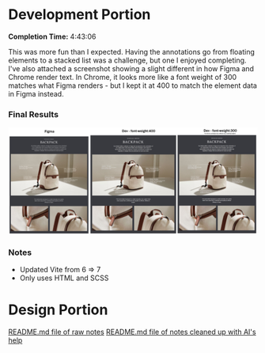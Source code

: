 # Development Portion
**Completion Time:** 4:43:06

This was more fun than I expected. Having the annotations go from floating elements to a stacked list was a challenge, but one I enjoyed completing. I've also attached a screenshot showing a slight different in how Figma and Chrome render text. In Chrome, it looks more like a font weight of 300 matches what Figma renders - but I kept it at 400 to match the element data in Figma instead.

### Final Results
![alt text](https://github.com/Trevor-Welch/practical/blob/main/dev/src/public/final-result.jpg "Side-by-side examples of test page screenshots")

### Notes
- Updated Vite from 6 => 7
- Only uses HTML and SCSS




# Design Portion

[README.md file of raw notes](https://github.com/Trevor-Welch/practical/blob/main/des/README.md)
[README.md file of notes cleaned up with AI's help](https://github.com/Trevor-Welch/practical/blob/main/des/README.md)
